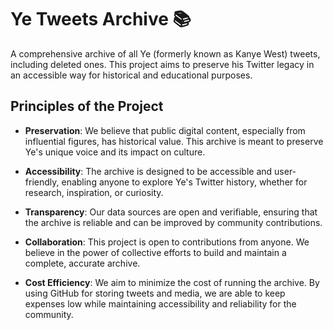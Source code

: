 # Ye Tweets Archive 📚

A comprehensive archive of all Ye (formerly known as Kanye West) tweets, including deleted ones. This project aims to preserve his Twitter legacy in an accessible way for historical and educational purposes.

## Principles of the Project

- **Preservation**: We believe that public digital content, especially from influential figures, has historical value. This archive is meant to preserve Ye's unique voice and its impact on culture.
  
- **Accessibility**: The archive is designed to be accessible and user-friendly, enabling anyone to explore Ye's Twitter history, whether for research, inspiration, or curiosity.

- **Transparency**: Our data sources are open and verifiable, ensuring that the archive is reliable and can be improved by community contributions.

- **Collaboration**: This project is open to contributions from anyone. We believe in the power of collective efforts to build and maintain a complete, accurate archive.

- **Cost Efficiency**: We aim to minimize the cost of running the archive. By using GitHub for storing tweets and media, we are able to keep expenses low while maintaining accessibility and reliability for the community.
